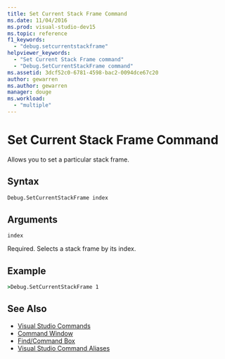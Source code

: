 ```yaml
---
title: Set Current Stack Frame Command
ms.date: 11/04/2016
ms.prod: visual-studio-dev15
ms.topic: reference
f1_keywords:
  - "debug.setcurrentstackframe"
helpviewer_keywords:
  - "Set Current Stack Frame command"
  - "Debug.SetCurrentStackFrame command"
ms.assetid: 3dcf52c0-6781-4598-bac2-0094dce67c20
author: gewarren
ms.author: gewarren
manager: douge
ms.workload:
  - "multiple"
---
```

# Set Current Stack Frame Command
Allows you to set a particular stack frame.

## Syntax

```cmd
Debug.SetCurrentStackFrame index
```

## Arguments
 `index`

 Required. Selects a stack frame by its index.

## Example

```cmd
>Debug.SetCurrentStackFrame 1
```

## See Also

- [Visual Studio Commands](../../ide/reference/visual-studio-commands.md)
- [Command Window](../../ide/reference/command-window.md)
- [Find/Command Box](../../ide/find-command-box.md)
- [Visual Studio Command Aliases](../../ide/reference/visual-studio-command-aliases.md)